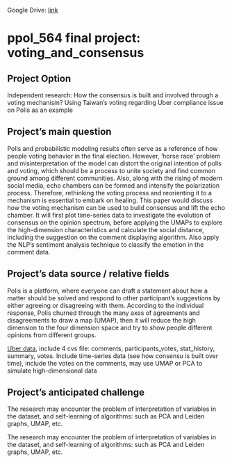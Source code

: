Google Drive: [link](https://drive.google.com/drive/u/0/folders/0ANAnVHKWp9x4Uk9PVA)

# ppol_564 final project: voting_and_consensus

## Project Option 

Independent research: 
How the consensus is built and involved through a voting mechanism? Using Taiwan’s voting regarding Uber compliance issue on Polis as an example 

## Project’s main question 

Polls and probabilistic modeling results often serve as a reference of how people voting behavior in the final election. However, ‘horse race’ problem and misinterpretation of the model can distort the original intention of polls and voting, which should be a process to unite society and find common ground among different communities. Also, along with the rising of modern social media, echo chambers can be formed and intensify the polarization process. Therefore, rethinking the voting process and reorienting it to a mechanism is essential to embark on healing. This paper would discuss how the voting mechanism can be used to build consensus and lift the echo chamber.  It will first plot time-series data to investigate the evolution of consensus on the opinion spectrum, before applying the UMAPs to explore the high-dimension characteristics and calculate the social distance, including the suggestion on the comment displaying algorithm. Also apply the NLP’s sentiment analysis technique to classify the emotion in the comment data.

## Project’s data source / relative fields

Polis is a platform, where everyone can draft a statement about how a matter should be solved and respond to other participant’s suggestions by either agreeing or disagreeing with them. According to the individual response, Polis churned through the many axes of agreements and disagreements to draw a map (UMAP), then it will reduce the high dimension to the four dimension space and try to show people different opinions from different groups. 

[Uber data](https://github.com/compdemocracy/openData/tree/master/vtaiwan.uberx), include 4 cvs file: comments, participants_votes, stat_history, summary, votes. Include time-series data (see how consensu is built over time), include the votes on the comments, may use UMAP or PCA to simulate high-dimensional data


## Project’s anticipated challenge
The research may encounter the problem of interpretation of variables in the dataset, and self-learning of algorithms: such as PCA and Leiden graphs, UMAP, etc.





The research may encounter the problem of interpretation of variables in the dataset, and self-learning of algorithms: such as PCA and Leiden graphs, UMAP, etc.

